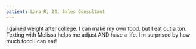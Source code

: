 ```yaml
---
patient: Lara R, 24, Sales Consultant
---
```


I gained weight after college. I can make my own food, but I eat out a ton. Texting with Melissa helps me adjust AND have a life. I’m surprised by how much food I can eat!
